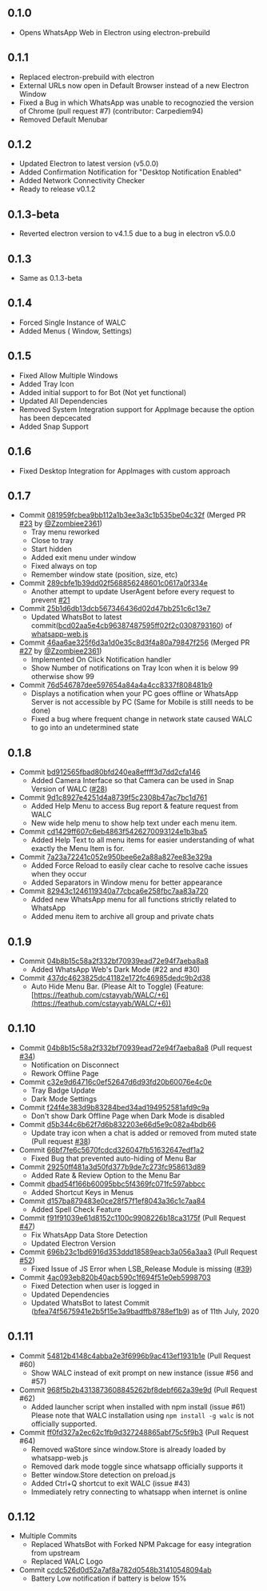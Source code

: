 ## 0.1.0
- Opens WhatsApp Web in Electron using electron-prebuild
## 0.1.1
- Replaced electron-prebuild with electron
- External URLs now open in Default Browser instead of a new Electron Window
- Fixed a Bug in which WhatsApp was unable to recognozied the version of Chrome (pull request #7) (contributor: Carpediem94)
- Removed Default Menubar
## 0.1.2
- Updated Electron to latest version (v5.0.0)
- Added Confirmation Notification for "Desktop Notification Enabled"
- Added Network Connectivity Checker
- Ready to release v0.1.2
## 0.1.3-beta
- Reverted electron version to v4.1.5 due to a bug in electron v5.0.0
## 0.1.3
- Same as 0.1.3-beta
## 0.1.4
- Forced Single Instance of WALC
- Added Menus ( Window, Settings)
## 0.1.5
- Fixed Allow Multiple Windows
- Added Tray Icon
- Added initial support to for Bot (Not yet functional)
- Updated All Dependencies
- Removed System Integration support for AppImage because the option has been depcecated
- Added Snap Support
## 0.1.6
- Fixed Desktop Integration for AppImages with custom approach
## 0.1.7
- Commit [081959fcbea9bb112a1b3ee3a3c1b535be04c32f](https://github.com/cstayyab/WALC/commit/081959fcbea9bb112a1b3ee3a3c1b535be04c32f) (Merged PR [#23](https://github.com/cstayyab/WALC/pull/23) by [@Zzombiee2361](https://github.com/Zzombiee2361))
    * Tray menu reworked
    * Close to tray
    * Start hidden
    * Added exit menu under window
    * Fixed always on top
    * Remember window state (position, size, etc)
- Commit [289cbfe1b39dd02f568856248601c0617a0f334e](https://github.com/cstayyab/WALC/commit/289cbfe1b39dd02f568856248601c0617a0f334e)
    * Another attempt to update UserAgent before every request to prevent [#21](https://github.com/cstayyab/WALC/issues/21)
- Commit [25b1d6db13dcb567346436d02d47bb251c6c13e7](https://github.com/cstayyab/WALC/commit/25b1d6db13dcb567346436d02d47bb251c6c13e7)
    * Updated WhatsBot to latest commit([bcd02aa5e4cb96387487595ff02f2c0308793160](https://github.com/pedroslopez/whatsapp-web.js/commit/bcd02aa5e4cb96387487595ff02f2c0308793160)) of [whatsapp-web.js](https://github.com/pedroslopez/whatsapp-web.js)
- Commit [46aa6ae325f6d3a1d0e35c8d3f4a80a79847f256](https://github.com/cstayyab/WALC/commit/46aa6ae325f6d3a1d0e35c8d3f4a80a79847f256)  (Merged PR [#27](https://github.com/cstayyab/WALC/pull/23) by [@Zzombiee2361](https://github.com/Zzombiee2361))
    * Implemented On Click Notification handler
    * Show Number of notifications on Tray Icon when it is below 99 otherwise show 99
- Commit [76d546787dee597654a84a4a4cc8337f808481b9](https://github.com/cstayyab/WALC/commit/76d546787dee597654a84a4a4cc8337f808481b9)
    * Displays a notification when your PC goes offline or WhatsApp Server is not accessible by PC (Same for Mobile is stilll needs to be done)
    * Fixed a bug where frequent change in network state caused WALC to go into an undetermined state
## 0.1.8
- Commit [bd912565fbad80bfd240ea8effff3d7dd2cfa146](https://github.com/cstayyab/WALC/commit/bd912565fbad80bfd240ea8effff3d7dd2cfa146)
    * Added Camera Interface so that Camera can be used in Snap Version of WALC ([#28](https://github.com/cstayyab/WALC/issues/28))
- Commit [9d1c8927e4251d4a8739f5c2308b47ac7bc1d761](https://github.com/cstayyab/WALC/commit/9d1c8927e4251d4a8739f5c2308b47ac7bc1d761)
    * Added Help Menu to access Bug report & feature request from WALC
    * New wide help menu to show help text under each menu item.
- Commit [cd1429ff607c6eb4863f5426270093124e1b3ba5](https://github.com/cstayyab/WALC/commit/cd1429ff607c6eb4863f5426270093124e1b3ba5)
    * Added Help Text to all menu items for easier understanding of what exactly the Menu Item is for.
- Commit [7a23a72241c052e950bee6e2a88a827ee83e329a](https://github.com/cstayyab/WALC/commit/7a23a72241c052e950bee6e2a88a827ee83e329a)
    * Added Force Reload to easily clear cache to resolve cache issues when they occur
    * Added Separators in Window menu for better appearance
- Commit [82943c1246119340a77cbca6e258fbc7aa83a720](https://github.com/cstayyab/WALC/commit/82943c1246119340a77cbca6e258fbc7aa83a720)
    * Added new WhatsApp menu for all functions strictly related to WhatsApp
    * Added menu item to archive all group and private chats
## 0.1.9
- Commit [04b8b15c58a2f332bf70939ead72e94f7aeba8a8](https://github.com/cstayyab/WALC/commit/04b8b15c58a2f332bf70939ead72e94f7aeba8a8)
    * Added WhatsApp Web's Dark Mode (#22 and #30)
- Commit [437dc4623825dc41182e172fc46985dedc9b2d38](https://github.com/cstayyab/WALC/commit/437dc4623825dc41182e172fc46985dedc9b2d38)
    * Auto Hide Menu Bar. (Please Alt to Toggle) (Feature: [https://feathub.com/cstayyab/WALC/+6](https://feathub.com/cstayyab/WALC/+6))
## 0.1.10
- Commit [04b8b15c58a2f332bf70939ead72e94f7aeba8a8](https://github.com/cstayyab/WALC/commit/4d217acfaeff5979627f6462356d72dc507a32f8) (Pull request [#34](https://github.com/cstayyab/WALC/pull/34))
    * Notification on Disconnect
    * Rework Offline Page
- Commit [c32e9d64716c0ef52647d6d93fd20b60076e4c0e](https://github.com/cstayyab/WALC/commit/f24f4e383d9b83284bed34ad194952581afd9c9a)
    * Tray Badge Update
    * Dark Mode Settings
- Commit [f24f4e383d9b83284bed34ad194952581afd9c9a](https://github.com/cstayyab/WALC/commit/f24f4e383d9b83284bed34ad194952581afd9c9a)
    * Don't show Dark Offline Page when Dark Mode is disabled
- Commit [d5b344c6b62f7d6b832203e66d5e9c082a4bdb66](d5b344c6b62f7d6b832203e66d5e9c082a4bdb66)
    * Update tray icon when a chat is added or removed from muted state (Pull request [#38](https://github.com/cstayyab/WALC/pull/38))
- Commit [66bf7fe6c5670fcdcd326047fb51632647edf1a2](https://github.com/cstayyab/WALC/commit/66bf7fe6c5670fcdcd326047fb51632647edf1a2)
    * Fixed Bug that prevented auto-hiding of Menu Bar
- Commit [29250ff481a3d50fd377b9de7c273fc958613d89](https://github.com/cstayyab/WALC/commit/29250ff481a3d50fd377b9de7c273fc958613d89)
    * Added Rate & Review Option to the Menu Bar
- Commit [dbad54f166b60095bbc5f4369fc071fc597abbcc](https://github.com/cstayyab/WALC/commit/dbad54f166b60095bbc5f4369fc071fc597abbcc)
    * Added Shortcut Keys in Menus
- Commit [d157ba879483e0ce28f57f1ef8043a36c1c7aa84](https://github.com/cstayyab/WALC/commit/d157ba879483e0ce28f57f1ef8043a36c1c7aa84)
    * Added Spell Check Feature
- Commit [f91f91039e61d8152c1100c9908226b18ca3175f](https://github.com/cstayyab/WALC/commit/f91f91039e61d8152c1100c9908226b18ca3175f) (Pull Request [#47](https://github.com/cstayyab/WALC/pull/47))
    * Fix WhatsApp Data Store Detection
    * Updated Electron Version
- Commit [696b23c1bd6916d353ddd18589eacb3a056a3aa3](https://github.com/cstayyab/WALC/commit/696b23c1bd6916d353ddd18589eacb3a056a3aa3) (Pull Request [#52](https://github.com/cstayyab/WALC/pull/52))
    * Fixed Issue of JS Error when LSB_Release Module is missing ([#39](https://github.com/cstayyab/WALC/issues/39))
- Commit [4ac093eb820b40acb590c1f694f51e0eb5998703](https://github.com/cstayyab/WALC/commit/4ac093eb820b40acb590c1f694f51e0eb5998703)
    * Fixed Detection when user is logged in
    * Updated Dependencies
    * Updated WhatsBot to latest Commit ([bfea74f5675941e2b5f15e3a9badffb8788ef1b9](https://github.com/pedroslopez/whatsapp-web.js/commit/bfea74f5675941e2b5f15e3a9badffb8788ef1b9)) as of 11th July, 2020
## 0.1.11
- Commit [54812b4148c4abba2e3f6996b9ac413ef1931b1e](https://github.com/cstayyab/WALC/commit/54812b4148c4abba2e3f6996b9ac413ef1931b1e) (Pull Request #60)
    * Show WALC instead of exit prompt on new instance (issue #56 and #57)
- Commit [968f5b2b4313873608845262bf8debf662a39e9d](https://github.com/cstayyab/WALC/commit/968f5b2b4313873608845262bf8debf662a39e9d) (Pull Request #62)
    * Added launcher script when installed with npm install (issue #61)  
    Please note that WALC installation using `npm install -g walc` is not officially supported.
- Commit [ff0fd327a2ec62c1fb9d327248865abf75c5f9b3](https://github.com/cstayyab/WALC/commit/ff0fd327a2ec62c1fb9d327248865abf75c5f9b3) (Pull Request #64)
    * Removed waStore since window.Store is already loaded by whatsapp-web.js
    * Removed dark mode toggle since whatsapp officially supports it
    * Better window.Store detection on preload.js
    * Added Ctrl+Q shortcut to exit WALC (issue #43)
    * Immediately retry connecting to whatsapp when internet is online

## 0.1.12
- Multiple Commits
    * Replaced WhatsBot with Forked NPM Pakcage for easy integration from upstream
    * Replaced WALC Logo
- Commit [ccdc526d0d52a7af8a782d0548b31410548094ab](https://github.com/cstayyab/WALC/tree/ccdc526d0d52a7af8a782d0548b31410548094ab)
    * Battery Low notification if battery is below 15%
